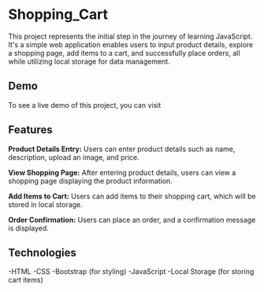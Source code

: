 # Shopping_Cart
This project represents the initial step in the journey of learning JavaScript. It's a simple web application enables users to input product details, explore a shopping page, add items to a cart, and successfully place orders, all while utilizing local storage for data management.

## Demo
To see a live demo of this project, you can visit 

## Features
**Product Details Entry:** Users can enter product details such as name, description, upload an image, and price.

**View Shopping Page:** After entering product details, users can view a shopping page displaying the product information.

**Add Items to Cart:** Users can add items to their shopping cart, which will be stored in local storage.

**Order Confirmation:** Users can place an order, and a confirmation message is displayed.

## Technologies
-HTML
-CSS
-Bootstrap (for styling)
-JavaScript
-Local Storage (for storing cart items)
